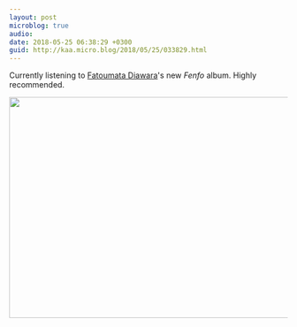 ```yaml
---
layout: post
microblog: true
audio: 
date: 2018-05-25 06:38:29 +0300
guid: http://kaa.micro.blog/2018/05/25/033829.html
---
```

Currently listening to [Fatoumata Diawara](http://www.fatoumatadiawara.com)'s new _Fenfo_ album. Highly recommended.

<img src="https://micro.kaa.bz/uploads/2018/c2e9cf7895.jpg" width="600" height="400" />
